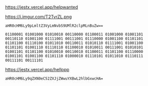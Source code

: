 https://jestx.vercel.app/helpwanted

https://i.imgur.com/T2TvrZL.png

```
aHR0cHM6Ly9pLmltZ3VyLmNvbS9UMlR2clpMLnBuZw==
```

```
01100001 01001000 01010010 00110000 01100011 01001000 01001101 00110110 01001100 01111001 00111001 01110000 01001100 01101101 01101100 01110100 01011010 00110011 01010110 01111001 01001100 01101101 01001110 01110110 01100010 01010011 00111001 01010101 01001101 01101100 01010010 00110010 01100011 01101100 01110000 01001101 01001100 01101110 01000010 01110101 01011010 01110111 00111101 00111101
```

https://jestx.vercel.app/hellppp

```
aHR0cHM6Ly9qZXN0eC52ZXJjZWwuYXBwL2hlbGxwcHA=
```
